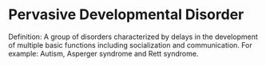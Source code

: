 # Pervasive Developmental Disorder

Definition: A group of disorders characterized by delays in the development of multiple basic functions including socialization and communication. For example: Autism, Asperger syndrome and Rett syndrome.